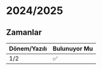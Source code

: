 # 2024/2025

## Zamanlar

| Dönem/Yazılı | Bulunuyor Mu          |
| ------- | ------------------ |
| 1/2   | :white_check_mark: |
